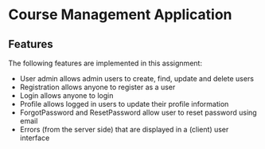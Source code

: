 # Course Management Application
## Features
The following features are implemented in this assignment:
* User admin allows admin users to create, find, update and delete users
* Registration allows anyone to register as a user
* Login allows anyone to login
* Profile allows logged in users to update their profile information
* ForgotPassword and ResetPassword allow user to reset password using email
* Errors (from the server side) that are displayed in a (client) user interface

